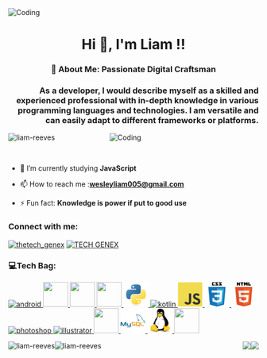 


<img align="top" alt="Coding" width="900" height="400" src="https://i.pinimg.com/originals/06/60/ef/0660efe82fa3da42ed56eef013171835.gif">
<h1 align="center">Hi 👋, I'm Liam !!</h1>

<h3 align="center">💫 About Me: Passionate Digital Craftsman  </h3>


<h3 align ="right"> As a developer, I would describe myself as a skilled and experienced professional with in-depth knowledge in various programming languages and technologies. 
  I am versatile and can easily adapt to different frameworks or platforms.
</h3>
<img align="right" alt="Coding" width="300" border-radius="15px" src="https://cdn.dribbble.com/users/1210339/screenshots/2776561/einstein_cycling.gif">
<p align="left"> <img src="https://komarev.com/ghpvc/?username=liam-reeves&label=Profile%20views&color=0e75b6&style=flat" alt="liam-reeves" /> </p>

<p align="left"> <a href="https://twitter.com/" target="blank"><img src="https://img.shields.io/twitter/follow/?logo=twitter&style=for-the-badge" alt="" /></a> </p>

- 🔭 I’m currently studying **JavaScript**

- 📫 How to reach me :**wesleyliam005@gmail.com**

- ⚡ Fun fact: **Knowledge is power if put to good use**

<h3 align="left">Connect with me:</h3>
<p align="left">
<a href="https://instagram.com/thetech_genex" target="blank"><img align="center" src="https://raw.githubusercontent.com/rahuldkjain/github-profile-readme-generator/master/src/images/icons/Social/instagram.svg" alt="thetech_genex" height="30" width="40" /></a>
<a href="https://www.youtube.com/channel/UCeN66r2Rz6UeMGx6Y0nxVeA" target="blank"><img align="center" src="https://raw.githubusercontent.com/rahuldkjain/github-profile-readme-generator/master/src/images/icons/Social/youtube.svg" alt="TECH GENEX" height="30" width="40" /></a>
</p>

<h3 align="left">💻Tech Bag:</h3>

<p align="left"> 
   <a href="https://developer.android.com" target="_blank" rel="noreferrer"> 
            <img src="https://cdn.jsdelivr.net/gh/devicons/devicon@latest/icons/androidstudio/androidstudio-original.svg" alt =" android" width="50" height="50"/>
           </a>
    <a href="https://firebase.google.com/" target="_blank" rel="noreferrer"> 
            <img src="https://cdn.jsdelivr.net/gh/devicons/devicon@latest/icons/firebase/firebase-original.svg" width="50" height="50"/>
           </a>
    <a href="https://getbootstrap.com" target="_blank" rel="noreferrer"> 
            <img src="https://cdn.jsdelivr.net/gh/devicons/devicon@latest/icons/bootstrap/bootstrap-original.svg" width ="50" height="50" />
           </a> 
  <a href="https://www.djangoproject.com/" target="_blank" rel="noreferrer"> 
            <img src="https://cdn.jsdelivr.net/gh/devicons/devicon@latest/icons/django/django-plain.svg" width ="50" height="50"/>
           </a>
    <a href="https://www.python.org" target="_blank" rel="noreferrer"> <img src="https://raw.githubusercontent.com/devicons/devicon/master/icons/python/python-original.svg" alt="python" width="50" height="50"/> </a> 
    <a href="https://kotlinlang.org" target="_blank" rel="noreferrer"> <img src="https://www.vectorlogo.zone/logos/kotlinlang/kotlinlang-icon.svg" alt="kotlin" width="50" height="50"/> </a>
  <a href="https://developer.mozilla.org/en-US/docs/Web/JavaScript" target="_blank" rel="noreferrer">
    <img src="https://raw.githubusercontent.com/devicons/devicon/master/icons/javascript/javascript-original.svg" alt="javascript" width="50" height="50"/>
  </a>
    <a href="https://www.w3schools.com/css/" target="_blank" rel="noreferrer"> <img src="https://raw.githubusercontent.com/devicons/devicon/master/icons/css3/css3-original-wordmark.svg" alt="css3" width="50" height="50"/> 
    </a>
    <a href="https://www.w3.org/html/" target="_blank" rel="noreferrer"> <img src="https://raw.githubusercontent.com/devicons/devicon/master/icons/html5/html5-original-wordmark.svg" alt="html5" width="50" height="50"/> </a>
    <a href="https://www.photoshop.com/en" target="_blank" rel="noreferrer"> <img src="https://github.com/Liam-Reeves/Liam-Reeves/assets/137655583/1471597c-3271-4f6c-bd63-4678feb5cd66" alt="photoshop" width="49" height="50"/>
    </a>
   <a href="https://www.adobe.com/in/products/illustrator.html" target="_blank" rel="noreferrer"> <img src="https://www.vectorlogo.zone/logos/adobe_illustrator/adobe_illustrator-icon.svg" alt="illustrator" width="50" height="50"/>
   </a> 
  <a href="https://git-scm.com/" target="_blank" rel="noreferrer"> 
     <img src="https://cdn.jsdelivr.net/gh/devicons/devicon@latest/icons/git/git-original.svg" width="50" height="50" />
    </a>
    <a href="https://www.mysql.com/" target="_blank" rel="noreferrer"> <img src="https://raw.githubusercontent.com/devicons/devicon/master/icons/mysql/mysql-original-wordmark.svg" alt="mysql" width="50" height="50"/>
    </a> 
    <a href="https://www.linux.org/" target="_blank" rel="noreferrer"> <img src="https://raw.githubusercontent.com/devicons/devicon/master/icons/linux/linux-original.svg" alt="linux" width="50" height="50"/>
    </a>
    <a href="https://www.microsoft.com/software-download/windows11"><img src="https://cdn.jsdelivr.net/gh/devicons/devicon@latest/icons/windows11/windows11-original.svg"  width="50" height="50" />
    </a> 
</p>


<p class ="design">
  <img align="left" src="https://github-readme-stats.vercel.app/api?username=Liam-Reeves&show_icons=true&theme=chartreuse-dark" alt="liam-reeves" />
  
  <img align="right" src ="https://github-readme-stats.vercel.app/api/top-langs/?username=Liam-Reeves&https://github.com/Liam-Reeves/github-readme-stats &show_icons=true&theme=chartreuse-dark"/> 
  
  <img  align="right" src ="https://github-readme-stats.vercel.app/api/top-langs/?username=Liam-Reeves&size_weight=1&count_weight=1&hide_progress=true&theme=chartreuse-dark"/>
</p>

<img align="left" src="https://github-readme-streak-stats.herokuapp.com/?user=liam-reeves&&show_icons=true&theme=chartreuse-dark" alt="liam-reeves" />





